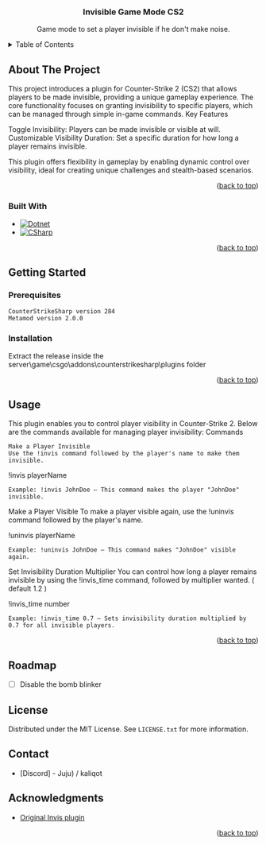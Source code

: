 # 
<!-- Improved compatibility of back to top link: See: https://github.com/othneildrew/Best-README-Template/pull/73 -->
<a id="readme-top"></a>
<!--
*** Thanks for checking out the Best-README-Template. If you have a suggestion
*** that would make this better, please fork the repo and create a pull request
*** or simply open an issue with the tag "enhancement".
*** Don't forget to give the project a star!
*** Thanks again! Now go create something AMAZING! :D
-->



<!-- PROJECT SHIELDS -->
<!--
*** I'm using markdown "reference style" links for readability.
*** Reference links are enclosed in brackets [ ] instead of parentheses ( ).
*** See the bottom of this document for the declaration of the reference variables
*** for contributors-url, forks-url, etc. This is an optional, concise syntax you may use.
*** https://www.markdownguide.org/basic-syntax/#reference-style-links
-->
<!-- PROJECT LOGO -->
<br />
<div align="center">
  <h3 align="center">Invisible Game Mode CS2</h3>
  <p align="center">
    Game mode to set a player invisible if he don't make noise.
    <br />
  </p>
</div>



<!-- TABLE OF CONTENTS -->
<details>
  <summary>Table of Contents</summary>
  <ol>
    <li>
      <a href="#about-the-project">About The Project</a>
      <ul>
        <li><a href="#built-with">Built With</a></li>
      </ul>
    </li>
    <li>
      <a href="#getting-started">Getting Started</a>
      <ul>
        <li><a href="#prerequisites">Prerequisites</a></li>
        <li><a href="#installation">Installation</a></li>
      </ul>
    </li>
    <li><a href="#usage">Usage</a></li>
    <li><a href="#roadmap">Roadmap</a></li>
    <li><a href="#contributing">Contributing</a></li>
    <li><a href="#license">License</a></li>
    <li><a href="#contact">Contact</a></li>
    <li><a href="#acknowledgments">Acknowledgments</a></li>
  </ol>
</details>



<!-- ABOUT THE PROJECT -->
## About The Project

This project introduces a plugin for Counter-Strike 2 (CS2) that allows players to be made invisible, providing a unique gameplay experience. The core functionality focuses on granting invisibility to specific players, which can be managed through simple in-game commands.
Key Features

  Toggle Invisibility: Players can be made invisible or visible at will.
  Customizable Visibility Duration: Set a specific duration for how long a player remains invisible.

This plugin offers flexibility in gameplay by enabling dynamic control over visibility, ideal for creating unique challenges and stealth-based scenarios.
<p align="right">(<a href="#readme-top">back to top</a>)</p>



### Built With

* [![Dotnet][Dotnet]](https://dotnet.microsoft.com/en-us/languages/csharp)
* [![CSharp][CSharp]](https://dotnet.microsoft.com/en-us/download)

<p align="right">(<a href="#readme-top">back to top</a>)</p>

<!-- GETTING STARTED -->
## Getting Started
### Prerequisites

    CounterStrikeSharp version 284
    Metamod version 2.0.0


### Installation
Extract the release inside the server\game\csgo\addons\counterstrikesharp\plugins folder

<p align="right">(<a href="#readme-top">back to top</a>)</p>



<!-- USAGE EXAMPLES -->
## Usage
This plugin enables you to control player visibility in Counter-Strike 2. Below are the commands available for managing player invisibility:
Commands

    Make a Player Invisible
    Use the !invis command followed by the player's name to make them invisible.

!invis playerName

    Example: !invis JohnDoe – This command makes the player "JohnDoe" invisible.

Make a Player Visible
To make a player visible again, use the !uninvis command followed by the player's name.

!uninvis playerName

    Example: !uninvis JohnDoe – This command makes "JohnDoe" visible again.

Set Invisibility Duration Multiplier
You can control how long a player remains invisible by using the !invis_time command, followed by multiplier wanted. ( default 1.2 )

!invis_time number

    Example: !invis_time 0.7 – Sets invisibility duration multiplied by 0.7 for all invisible players.

<p align="right">(<a href="#readme-top">back to top</a>)</p>


<!-- ROADMAP -->
## Roadmap
- [ ] Disable the bomb blinker

<!-- LICENSE -->
## License

Distributed under the MIT License. See `LICENSE.txt` for more information.




<!-- CONTACT -->
## Contact

- [Discord] - Juju) / kaliqot



<!-- ACKNOWLEDGMENTS -->
## Acknowledgments

* [Original Invis plugin](https://github.com/maniolos/InvisPlugin)


<p align="right">(<a href="#readme-top">back to top</a>)</p>



<!-- MARKDOWN LINKS & IMAGES -->
<!-- https://www.markdownguide.org/basic-syntax/#reference-style-links -->
[Dotnet]: https://img.shields.io/badge/.NET-5C2D91?style=for-the-badge&logo=.net&logoColor=white
[CSharp]: https://img.shields.io/badge/C%23-239120?style=for-the-badge&logo=c-sharp&logoColor=white
